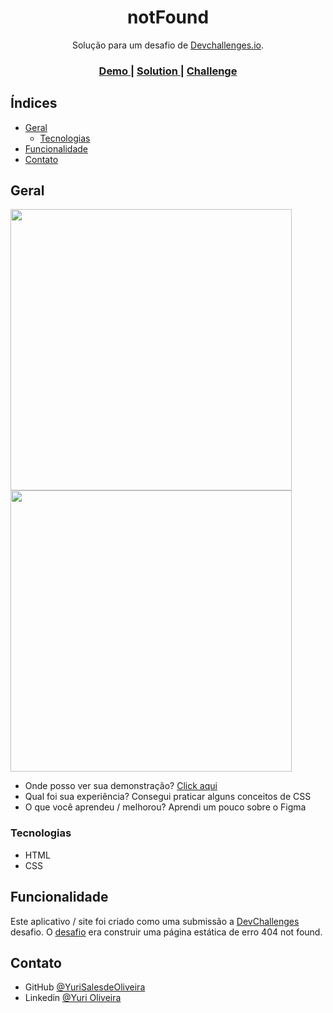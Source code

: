 <h1 align="center">notFound</h1>

<div align="center">
   Solução para um desafio de  <a href="http://devchallenges.io" target="_blank">Devchallenges.io</a>.
</div>

<div align="center">
  <h3>
    <a href="https://yurisalesdeoliveira.github.io/notFound/">
      Demo
    </a>
    <span> | </span>
    <a href="https://devchallenges.io/solutions/LEkkrtszx7TPKtHawde6">
      Solution
    </a>
    <span> | </span>
    <a href="https://devchallenges.io/challenges/wBunSb7FPrIepJZAg0sY">
      Challenge
    </a>
  </h3>
</div>

<!-- TABLE OF CONTENTS -->

## Índices

- [Geral](#geral)
  - [Tecnologias](#tecnologias)
- [Funcionalidade](#funcionalidade)
- [Contato](#contato)

<!-- OVERVIEW -->

## Geral

<div>
   <img src="https://user-images.githubusercontent.com/54549125/146878203-b00ca82f-8972-47cf-9676-763afcf71ce0.png" height="450"/>
   <img src="https://user-images.githubusercontent.com/54549125/146883115-76d6add2-6247-4e68-9b74-6a1526cb1ea2.png" height="450"/>
</div>

- Onde posso ver sua demonstração? [Click aqui](https://yurisalesdeoliveira.github.io/notFound/)
- Qual foi sua experiência? Consegui praticar alguns conceitos de CSS
- O que você aprendeu / melhorou? Aprendi um pouco sobre o Figma

### Tecnologias

- HTML
- CSS

## Funcionalidade

Este aplicativo / site foi criado como uma submissão a [DevChallenges](https://devchallenges.io/challenges) desafio. O [desafio](https://devchallenges.io/challenges/wBunSb7FPrIepJZAg0sY) era construir uma página estática de erro 404 not found.

## Contato

- GitHub [@YuriSalesdeOliveira](https://github.com/YuriSalesdeOliveira)
- Linkedin [@Yuri Oliveira](https://www.linkedin.com/in/yuri-oliveira-0703801a2/)
